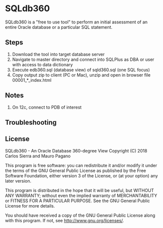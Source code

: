 # SQLdb360

SQLdb360 is a "free to use tool" to perform an initial assessment of an entire Oracle database or a particular SQL statement. 

## Steps

1. Download the tool into target database server
2. Navigate to master directory and connect into SQLPlus as DBA or user with access to data dictionary
3. Execute edb360.sql (database view) of sqld360.sql (one SQL focus)
4. Copy output zip to client (PC or Mac), unzip and open in browser file 00001_*_index.html

## Notes

1. On 12c, connect to PDB of interest

## Troubleshooting


## License
   
  SQLdb360 - An Oracle Database 360-degree View
  Copyright (C) 2018  Carlos Sierra and Mauro Pagano

  This program is free software: you can redistribute it and/or modify
  it under the terms of the GNU General Public License as published by
  the Free Software Foundation, either version 3 of the License, or
  (at your option) any later version.

  This program is distributed in the hope that it will be useful,
  but WITHOUT ANY WARRANTY; without even the implied warranty of
  MERCHANTABILITY or FITNESS FOR A PARTICULAR PURPOSE.  See the
  GNU General Public License for more details.

  You should have received a copy of the GNU General Public License
  along with this program.  If not, see <http://www.gnu.org/licenses/>.
